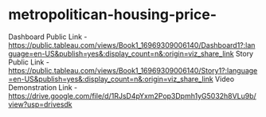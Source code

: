 # metropolitican-housing-price-


Dashboard Public Link - https://public.tableau.com/views/Book1_16969309006140/Dashboard1?:language=en-US&publish=yes&:display_count=n&:origin=viz_share_link
Story Public Link - https://public.tableau.com/views/Book1_16969309006140/Story1?:language=en-US&publish=yes&:display_count=n&:origin=viz_share_link
Video Demonstration Link - https://drive.google.com/file/d/1RJsD4pYxm2Pop3Dpmh1yG5032h8VLu9b/view?usp=drivesdk
